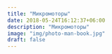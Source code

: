 ```yaml
---
title: "Микромоторы"
date: 2018-05-24T16:12:37+06:00
description: "Микромоторы"
image: "img/photo-man-book.jpg"
draft: false
---
```

